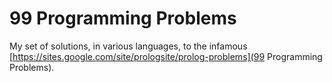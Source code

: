 99 Programming Problems
=======================

My set of solutions, in various languages, to the infamous 
[https://sites.google.com/site/prologsite/prolog-problems](99 Programming Problems).
